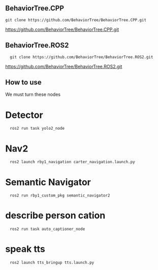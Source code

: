 ## BehaviorTree.CPP

```git clone https://github.com/BehaviorTree/BehaviorTree.CPP.git```


https://github.com/BehaviorTree/BehaviorTree.CPP.git

## BehaviorTree.ROS2
```
  git clone https://github.com/BehaviorTree/BehaviorTree.ROS2.git
```

https://github.com/BehaviorTree/BehaviorTree.ROS2.git

## How to use

We must turn these nodes

# Detector

```
  ros2 run task yolo2_node
```

# Nav2

```
  ros2 launch rby1_navigation carter_navigation.launch.py
```

# Semantic Navigator

```
  ros2 run rby1_custom_pkg semantic_navigator2
```

# describe person cation

```
  ros2 run task auto_captioner_node
```

# speak tts

```
  ros2 launch tts_bringup tts.launch.py
```

